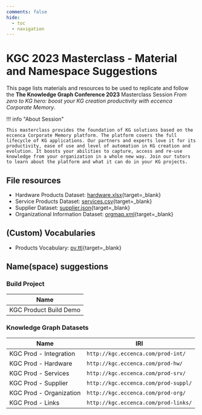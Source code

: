 ```yaml
---
comments: false
hide:
  - toc
  - navigation
---
```


# KGC 2023 Masterclass - Material and Namespace Suggestions

This page lists materials and resources to be used to replicate and follow the **The Knowledge Graph Conference 2023** Masterclass Session _From zero to KG hero: boost your KG creation productivity with eccenca Corporate Memory_.

!!! info "About Session"

    This masterclass provides the foundation of KG solutions based on the eccenca Corporate Memory platform. The platform covers the full lifecycle of KG applications. Our partners and experts love it for its productivity, ease of use and level of automation in KG creation and evolution. It boosts your abilities to capture, access and re-use knowledge from your organization in a whole new way. Join our tutors to learn about the platform and what it can do in your KG projects.

## File resources

-   Hardware Products Dataset: [hardware.xlsx](./material/resources/hardware.xlsx){target=_blank}
-   Service Products Dataset: [services.csv](./material/resources/services.csv){target=_blank}
-   Supplier Dataset: [supplier.json](./material/resources/supplier.json){target=_blank}
-   Organizational Information Dataset: [orgmap.xml](./material/resources/orgmap.xml){target=_blank}

## (Custom) Vocabularies

-   Products Vocabulary: [pv.ttl](./material/vocabs/pv.ttl){target=_blank}

## Name(space) suggestions

### Build Project

| Name                   |
| ---------------------- |
| KGC Product Build Demo |

### Knowledge Graph Datasets

| Name                    | IRI                                  |
| ----------------------- | ------------------------------------ |
| KGC Prod - Integration  | `http://kgc.eccenca.com/prod-int/`   |
| KGC Prod - Hardware     | `http://kgc.eccenca.com/prod-hw/`    |
| KGC Prod - Services     | `http://kgc.eccenca.com/prod-srv/`   |
| KGC Prod - Supplier     | `http://kgc.eccenca.com/prod-suppl/` |
| KGC Prod - Organization | `http://kgc.eccenca.com/prod-org/`   |
| KGC Prod - Links        | `http://kgc.eccenca.com/prod-links/` |

